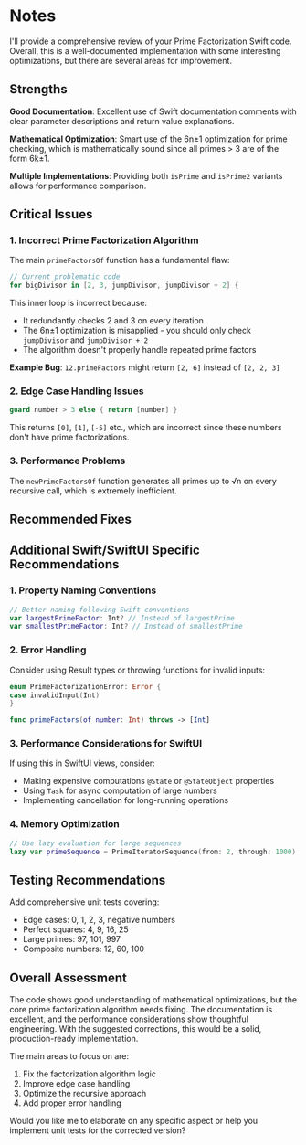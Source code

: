#  Notes



 I'll provide a comprehensive review of your Prime Factorization Swift code. Overall, this is a well-documented implementation with some interesting optimizations, but there are several areas for improvement.

 ## **Strengths**

 **Good Documentation**: Excellent use of Swift documentation comments with clear parameter descriptions and return value explanations.

 **Mathematical Optimization**: Smart use of the 6n±1 optimization for prime checking, which is mathematically sound since all primes > 3 are of the form 6k±1.

 **Multiple Implementations**: Providing both `isPrime` and `isPrime2` variants allows for performance comparison.

 ## **Critical Issues**

 ### 1. **Incorrect Prime Factorization Algorithm**
 The main `primeFactorsOf` function has a fundamental flaw:

 ```swift
 // Current problematic code
 for bigDivisor in [2, 3, jumpDivisor, jumpDivisor + 2] {
 ```

 This inner loop is incorrect because:
 - It redundantly checks 2 and 3 on every iteration
 - The 6n±1 optimization is misapplied - you should only check `jumpDivisor` and `jumpDivisor + 2`
 - The algorithm doesn't properly handle repeated prime factors

 **Example Bug**: `12.primeFactors` might return `[2, 6]` instead of `[2, 2, 3]`

 ### 2. **Edge Case Handling Issues**
 ```swift
 guard number > 3 else { return [number] }
 ```

 This returns `[0]`, `[1]`, `[-5]` etc., which are incorrect since these numbers don't have prime factorizations.

 ### 3. **Performance Problems**
 The `newPrimeFactorsOf` function generates all primes up to √n on every recursive call, which is extremely inefficient.

 ## **Recommended Fixes**

 ## **Additional Swift/SwiftUI Specific Recommendations**

 ### 1. **Property Naming Conventions**
 ```swift
 // Better naming following Swift conventions
 var largestPrimeFactor: Int? // Instead of largestPrime
 var smallestPrimeFactor: Int? // Instead of smallestPrime
 ```

 ### 2. **Error Handling**
 Consider using Result types or throwing functions for invalid inputs:
 ```swift
 enum PrimeFactorizationError: Error {
 case invalidInput(Int)
 }

 func primeFactors(of number: Int) throws -> [Int]
 ```

 ### 3. **Performance Considerations for SwiftUI**
 If using this in SwiftUI views, consider:
 - Making expensive computations `@State` or `@StateObject` properties
 - Using `Task` for async computation of large numbers
 - Implementing cancellation for long-running operations

 ### 4. **Memory Optimization**
 ```swift
 // Use lazy evaluation for large sequences
 lazy var primeSequence = PrimeIteratorSequence(from: 2, through: 1000)
 ```

 ## **Testing Recommendations**

 Add comprehensive unit tests covering:
 - Edge cases: 0, 1, 2, 3, negative numbers
 - Perfect squares: 4, 9, 16, 25
 - Large primes: 97, 101, 997
 - Composite numbers: 12, 60, 100

 ## **Overall Assessment**

 The code shows good understanding of mathematical optimizations, but the core prime factorization algorithm needs fixing. The documentation is excellent, and the performance considerations show thoughtful engineering. With the suggested corrections, this would be a solid, production-ready implementation.

 The main areas to focus on are:
 1. Fix the factorization algorithm logic
 2. Improve edge case handling
 3. Optimize the recursive approach
 4. Add proper error handling

 Would you like me to elaborate on any specific aspect or help you implement unit tests for the corrected version?
 
